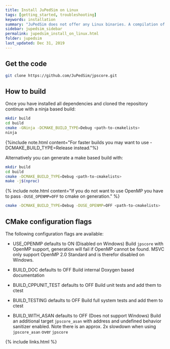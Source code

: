 ```yaml
---
title: Install JuPedSim on Linux
tags: [getting_started, troubleshooting]
keywords: installation
summary: "JuPedSim does not offer any Linux binaries. A compilation of the code is necessary."
sidebar: jupedsim_sidebar
permalink: jupedsim_install_on_linux.html
folder: jupedsim
last_updated: Dec 31, 2019
---
```


## Get the code 

```bash
git clone https://github.com/JuPedSim/jpscore.git
```

## How to build
Once you have installed all dependencies and cloned the repository continue
with a ninja based build:
```bash
mkdir build
cd build
cmake -GNinja -DCMAKE_BUILD_TYPE=Debug <path-to-cmakelists>
ninja
```

{%include note.html content="For faster builds you may want to use -DCMAKE_BUILD_TYPE=Release instead."%}

Alternatively you can generate a make based build with:
```bash
mkdir build
cd build
cmake -DCMAKE_BUILD_TYPE=Debug <path-to-cmakelists>
make -j$(nproc)
```

{% include note.html content="If you do not want to use OpenMP you have to pass `-DUSE_OPENMP=OFF` to cmake on generation." %}
```bash
cmake -DCMAKE_BUILD_TYPE=Debug -DUSE_OPENMP=OFF <path-to-cmakelists>
```

## CMake configuration flags

The following configuration flags are available:

- USE_OPENMP defaults to ON (Disabled on Windows)
Build `jpscore` with OpenMP support, generation will fail if OpenMP cannot be
found.
MSVC only support OpenMP 2.0 Standard and is therefor disabled on Windows.

- BUILD_DOC defaults to OFF
Build internal Doxygen based documentation

- BUILD_CPPUNIT_TEST defaults to OFF
Build unit tests and add them to ctest

- BUILD_TESTING defaults to OFF
Build full system tests and add them to ctest

- BUILD_WITH_ASAN defaults to OFF (Does not support Windows)
Build an additional target `jpscore_asan` with address and undefined behavior
sanitizer enabled. Note there is an approx. 2x slowdown when using
`jpscore_asan` over `jpscore`


{% include links.html %}

